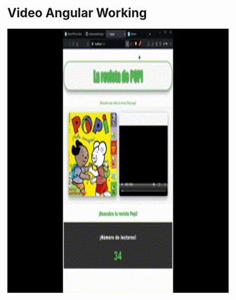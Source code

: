 # Video Angular Working


<img src="https://github.com/cristianmoreiraa/Angular-SXE/blob/main/Angular.gif" width="800" height="600">
